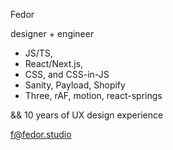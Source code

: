 Fedor

designer + engineer

- JS/TS,
- React/Next.js,
- CSS, and CSS-in-JS
- Sanity, Payload, Shopify
- Three, rAF, motion, react-springs
  
&& 10 years of UX design experience

f@fedor.studio

